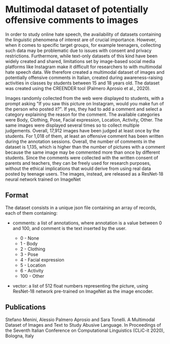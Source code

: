# Multimodal dataset of potentially offensive comments to images

In order to study online hate speech, the availability of datasets containing the linguistic
phenomena of interest are of crucial importance.
However, when it comes to specific target groups, for example teenagers, collecting such data
may be problematic due to issues with consent and privacy restrictions.
Furthermore, while text-only datasets of this kind have been widely created and shared, limitations
set by image-based social media platforms like Instagram make it difficult for researchers to
with multimodal hate speech data.
We therefore created a multimodal dataset of images and potentially offensive comments in Italian,
created during awareness-raising activities in classes by students between 15 and 18 years old.
The dataset was created using the CREENDER tool (Palmero Aprosio et al., 2020).

Images randomly collected from the web were displayed to students, with a prompt asking "If you saw
this picture on Instagram, would you make fun of the person who posted it?". If yes, they had to
add a comment and select a category explaining the reason for the comment. The available categories
were Body, Clothing, Pose, Facial expression, Location, Activity, Other. The same images were displayed
several times so to collect multiple judgements.
Overall, 17,912 images have been judged at least once by the students. For 1,018 of them, at least 
an offensive comment has been written during the annotation sessions. Overall, the number of comments 
in the dataset is 1,135, which is higher than the number of pictures with a comment because the same 
image may be commented more than once by different students.
Since the comments were collected with the written consent of parents and teachers, they can be freely
used for research purposes, without the ethical implications that would derive from using real data 
posted by teenage users. The images, instead, are released as a ResNet-18 neural network trained on 
ImageNet

## Format

The dataset consists in a unique json file containing an array of records, each of them containing:

* comments: a list of annotations, where annotation is a value between 0 and 100, and comment is
  the text inserted by the user.
  * 0 - None
  * 1 - Body
  * 2 - Clothing
  * 3 - Pose
  * 4 - Facial expression
  * 5 - Location
  * 6 - Activity
  * 100 - Other

* vector: a list of 512 float numbers representing the picture, using ResNet-18 network pre-trained
  on ImageNet as the image encoder.

## Publications
Stefano Menini, Alessio Palmero Aprosio and Sara Tonelli. A Multimodal Dataset of Images and Text to Study Abusive Language. In Proceedings of the Seventh Italian Conference on Computational Linguistics (CLiC-it 2020), Bologna, Italy
